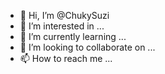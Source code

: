 - 👋 Hi, I’m @ChukySuzi
- 👀 I’m interested in ...
- 🌱 I’m currently learning ...
- 💞️ I’m looking to collaborate on ...
- 📫 How to reach me ...

<!---
ChukySuzi/ChukySuzi is a ✨ special ✨ repository because its `README.md` (this file) appears on your GitHub profile.
You can click the Preview link to take a look at your changes.
--->
